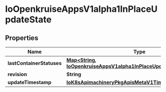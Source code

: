 
# IoOpenkruiseAppsV1alpha1InPlaceUpdateState

## Properties
Name | Type | Description | Notes
------------ | ------------- | ------------- | -------------
**lastContainerStatuses** | [**Map&lt;String, IoOpenkruiseAppsV1alpha1InPlaceUpdateContainerStatus&gt;**](IoOpenkruiseAppsV1alpha1InPlaceUpdateContainerStatus.md) |  | 
**revision** | **String** |  | 
**updateTimestamp** | [**IoK8sApimachineryPkgApisMetaV1Time**](IoK8sApimachineryPkgApisMetaV1Time.md) |  | 



